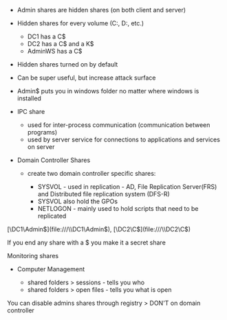 - Admin shares are hidden shares (on both client and server)
- Hidden shares for every volume (C:\, D:\, etc.)
    
    - DC1 has a C$
    - DC2 has a C$ and a K$
    - AdminWS has a C$
- Hidden shares turned on by default
- Can be super useful, but increase attack surface

  

- Admin$ puts you in windows folder no matter where windows is installed
- IPC share
    
    - used for inter-process communication (communication between programs)
    - used by server service for connections to applications and services on server
- Domain Controller Shares
    
    - create two domain controller specific shares:
        
        - SYSVOL - used in replication - AD, File Replication Server(FRS) and Distributed file replication system (DFS-R)
        - SYSVOL also hold the GPOs
        - NETLOGON - mainly used to hold scripts that need to be replicated

[\\DC1\Admin$](file:///\\DC1\Admin$), [\\DC2\C$](file:///\\DC2\C$)

  

If you end any share with a $ you make it a secret share

  

Monitoring shares

- Computer Management
    
    - shared folders > sessions - tells you who
    - shared folders > open files - tells you what is open

  

You can disable admins shares through registry > DON'T on domain controller